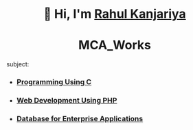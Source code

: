 <h1 align="center">👋 Hi, I'm <a href="https://www.linkedin.com/in/jigar-sable/" target="_blank"> Rahul Kanjariya </a></h1>
<h1 align="center"><a  target="_blank"> MCA_Works </a></h1>

subject:
  - <h3><a href="https://github.com/Rahul9265/Rahul_works/edit/main/README.md](https://github.com/Rahul9265/Rahul_works/tree/main/Programming_c" target="_blank"> Programming Using C</a></h3>
  - <h3><a href="https://github.com/Rahul9265/Rahul_works/edit/main/README.md" target="_blank">Web Development Using PHP</a></h3>
  - <h3><a href="https://github.com/Rahul9265/Rahul_works/edit/main/README.md" target="_blank">Database for Enterprise Applications</a></h3>
    
